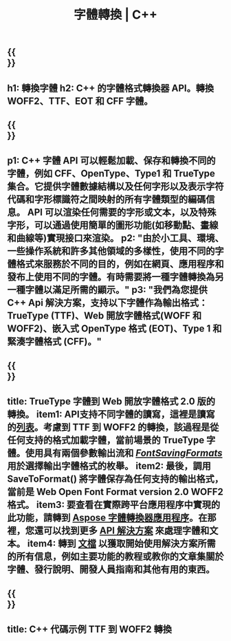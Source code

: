 ﻿---
translation: true
template: /_templates/conversion-cpp.md
title: 字體轉換 | C++
url: /cpp/conversion/
description: 使用 C++ 字體處理庫和 Web 應用程序轉換字體。可與 TTF、WOFF、CFF、EOT 和 Type 1 字體一起使用的轉換功能。
metakeywords: c++字體轉換，字體轉換解決方案 c++，字體conerter cpp
family: font
platformtag: cpp
feature: conversion
---

{{<section banner>}}
---
h1: 轉換字體
h2: С++ 的字體格式轉換器 API。轉換 WOFF2、TTF、EOT 和 CFF 字體。
---

{{<section overview>}}
---
p1: С++ 字體 API 可以輕鬆加載、保存和轉換不同的字體，例如 CFF、OpenType、Type1 和 TrueType 集合。它提供字體數據結構以及任何字形以及表示字符代碼和字形標識符之間映射的所有字體類型的編碼信息。 API 可以渲染任何需要的字形或文本，以及特殊字形，可以通過使用簡單的圖形功能(如移動點、畫線和曲線等)實現接口來渲染。
p2: "由於小工具、環境、一些操作系統和許多其他領域的多樣性，使用不同的字體格式來服務於不同的目的，例如在網頁、應用程序和發布上使用不同的字體。有時需要將一種字體轉換為另一種字體以滿足所需的顯示。"
p3: "我們為您提供 С++ Api 解決方案，支持以下字體作為輸出格式：TrueType (TTF)、Web 開放字體格式(WOFF 和 WOFF2)、嵌入式 OpenType 格式 (EOT)、Type 1 和緊湊字體格式 (CFF)。"
---

{{<section feature1>}}
---
title: TrueType 字體到 Web 開放字體格式 2.0 版的轉換。
item1: API支持不同字體的讀寫，這裡是讀寫的[列表](https://docs.aspose.com/font/cpp/convert/#formats-supported-for-reading-andor-writing)。考慮到 TTF 到 WOFF2 的轉換，該過程是從任何支持的格式加載字體，當前場景的 TrueType 字體。使用具有兩個參數輸出流和 [*FontSavingFormats*](https:///reference.aspose.com/font/cpp/namespace/aspose.font#a93d0dcc7c00f5c7027d60e14a5433c74) 用於選擇輸出字體格式的枚舉。
item2: 最後，調用 SaveToFormat() 將字體保存為任何支持的輸出格式，當前是 Web Open Font Format version 2.0 WOFF2 格式。
item3: 要查看在實際跨平台應用程序中實現的此功能，請轉到 [Aspose 字體轉換器應用程序](https://products.aspose.app/font/conversion)。在那裡，您還可以找到更多 [API 解決方案](https://products.aspose.app/font/applications) 來處理字體和文本。
item4: 轉到 [文檔](https://docs.aspose.com/font/net/) 以獲取開始使用解決方案所需的所有信息，例如主要功能的教程或教你的文章集關於字體、發行說明、開發人員指南和其他有用的東西。
---

{{<section codeexample>}}
---
title: C++ 代碼示例 TTF 到 WOFF2 轉換
---



